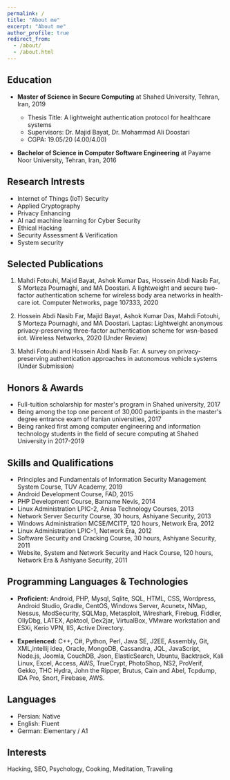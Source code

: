 ```yaml
---
permalink: /
title: "About me"
excerpt: "About me"
author_profile: true
redirect_from: 
  - /about/
  - /about.html
---
```

Education
------
* **Master of Science in Secure Computing** at Shahed University, Tehran, Iran, 2019
    * Thesis Title: A lightweight authentication protocol for healthcare systems
    * Supervisors: Dr. Majid Bayat, Dr. Mohammad Ali Doostari
	* CGPA: 19.05/20 (4.00/4.00)

* **Bachelor of Science in Computer Software Engineering** at Payame Noor University, Tehran, Iran, 2016

Research Intrests
------
* Internet of Things (IoT) Security
* Applied Cryptography
* Privacy Enhancing
* AI nad machine learning for Cyber Security
* Ethical Hacking
* Security Assessment & Verification
* System security

Selected Publications
------
1. Mahdi Fotouhi, Majid Bayat, Ashok Kumar Das, Hossein Abdi Nasib Far, S Morteza Pournaghi, and MA Doostari. A lightweight and secure two-factor authentication scheme for wireless body area networks in health-care iot. Computer Networks, page 107333, 2020

2. Hossein Abdi Nasib Far, Majid Bayat, Ashok Kumar Das, Mahdi Fotouhi, S Morteza Pournaghi, and MA Doostari. Laptas: Lightweight anonymous privacy-preserving
three-factor authentication scheme for wsn-based iiot. Wireless Networks, 2020 (Under Review)

3. Mahdi Fotouhi and Hossein Abdi Nasib Far. A survey on privacy-preserving authentication approaches in autonomous vehicle systems (Under Submission)

Honors & Awards
------
* Full-tuition scholarship for master's program in Shahed university, 2017
* Being among the top one percent of 30,000 participants in the master's degree entrance exam of Iranian universities, 2017
* Being ranked first among computer engineering and information technology students in the field of secure computing at Shahed University in 2017-2019

Skills and Qualifications
------
* Principles and Fundamentals of Information Security Management System Course, TUV Academy, 2019
* Android Development Course, FAD, 2015
* PHP Development Course, Barname Nevis, 2014
* Linux Administration LPIC-2, Anisa Technology Courses, 2013
* Network Server Security Course, 30 hours, Ashiyane Security, 2013
* Windows Administration MCSE/MCITP, 120 hours, Network Era, 2012
* Linux Administration LPIC-1, Network Era, 2012
* Software Security and Cracking Course, 30 hours, Ashiyane Security, 2011
* Website, System and Network Security and Hack Course, 120 hours, Network Era & Ashiyane Security, 2011

Programming Languages & Technologies
------
* **Proficient:** 
Android, PHP, Mysql, Sqlite, SQL, HTML, CSS, Wordpress, Android Studio, Gradle, CentOS, Windows Server, Acunetx, NMap, Nessus, ModSecurity, SQLMap, Metasploit, Wireshark, Firebug, Fiddler, OllyDbg, LATEX, Apktool, Dex2jar, VirtualBox, VMware workstation and ESXi, Kerio VPN, IIS, Active Directory.

* **Experienced:** 
 C++, C#, Python, Perl, Java SE, J2EE, Assembly, Git, XML,intellij idea, Oracle, MongoDB, Cassandra, JQL, JavaScript, Node.js, Joomla, CouchDB, Json, ElasticSearch, Ubuntu, Backtrack, Kali Linux, Excel, Access, AWS, TrueCrypt, PhotoShop, NS2, ProVerif, Gekko, THC Hydra, John the Ripper, Brutus, Cain and Abel, Tcpdump, IDA Pro, Snort, Firebase, AWS.

Languages
------
* Persian: Native
* English: Fluent
* German: Elementary / A1

Interests
------
Hacking, SEO, Psychology, Cooking, Meditation, Traveling


